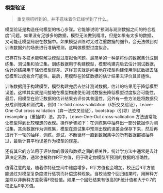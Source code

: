### 模型验证

> 重复唠叨听到的，并不意味着你已经学到了什么。

模型验证是构造任何模型的核心步骤。它能够说明“预测与观测数据之间的符合程度”问题。如果没有足够多的数据，模型无法做到精准，但是如果有太多的数据，又可能让模型局限在数据中。如果模型训练时太过注重数据的细节，会无法做到对训练数据外的场景进行准确预测，这叫做模型过度拟合。

已存在许多技术能够解决模型过度拟合问题。最简单的一种是将你的数据集分成训练集、测试集和验证集。训练数据用于构建模型，模型构建完后去估计测试数据，估计的结果用于降低模型误差。这样其实就是间接地在模型构建使用测试数据去降低模型过度拟合可能性。最后，用模型在验证数据的估计结果去评价其普适性。

训练数据用于构建模型，模型构建完后去估计测试数据，估计的结果用于降低模型误差。这样其实就是间接地在模型构建使用测试数据去降低模型过度拟合可能性。最后，用模型在验证数据的估计结果去评价其普适性。另外有一些方法是将数据只分成训练集和测试集，例如：k-fold cross-validation（k折交叉验证），Leave-One-Out cross validation（弃一法交叉验证），bootstrap（引导）法和resampling（重抽样）法。其中，Leave-One-Out cross-validation 方法通常能让模型得到比较理想的表现。操作步骤如下：在训练集中抽样出一部分数据作为测试集，其余数据作为训练集，模型在测试集中预测出现的误差会保存下来，然后再进行下一轮的抽样，训练，测试，不断循环一直到数据集中的所有数据都被抽样过，最后计算平均误差作为模型的误差。 

还有其它的方法用于评估你的假设和数据之间的相关性。统计学方法中通常是去计算决定系数，通常也被称作R平方值，用于确定你模型所预测的数据的准确性。

值得注意的是，随着你特征空间中维度增多，R平方值也会增加。校正后R平方值能通过对模型复杂度进行惩罚而补偿这种现象。当校验整个回归结果时，用解释方差除以非解释方差获得F校验值。如果一个回归结果有很高的F统计值和大于0.7的校正后R平方值。